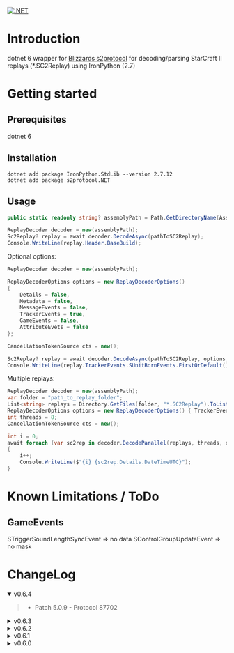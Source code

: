 [![.NET](https://github.com/ipax77/s2protocol.NET/actions/workflows/dotnet.yml/badge.svg)](https://github.com/ipax77/s2protocol.NET/actions/workflows/dotnet.yml)

# Introduction

dotnet 6 wrapper for [Blizzards s2protocol](https://github.com/Blizzard/s2protocol) for decoding/parsing StarCraft II replays (*.SC2Replay)
using IronPython (2.7)

# Getting started
## Prerequisites
dotnet 6
## Installation
```
dotnet add package IronPython.StdLib --version 2.7.12
dotnet add package s2protocol.NET
```
## Usage

```csharp
public static readonly string? assemblyPath = Path.GetDirectoryName(Assembly.GetExecutingAssembly().Location);
```

```csharp
ReplayDecoder decoder = new(assemblyPath);
Sc2Replay? replay = await decoder.DecodeAsync(pathToSC2Replay);
Console.WriteLine(replay.Header.BaseBuild);
```

Optional options:
```csharp
ReplayDecoder decoder = new(assemblyPath);

ReplayDecoderOptions options = new ReplayDecoderOptions()
{
    Details = false,
    Metadata = false,
    MessageEvents = false,
    TrackerEvents = true,
    GameEvents = false,
    AttributeEvets = false
};

CancellationTokenSource cts = new();

Sc2Replay? replay = await decoder.DecodeAsync(pathToSC2Replay, options, cts.Token);
Console.WriteLine(replay.TrackerEvents.SUnitBornEvents.FirstOrDefault());
```

Multiple replays:
```csharp
ReplayDecoder decoder = new(assemblyPath);
var folder = "path_to_replay_folder";
List<string> replays = Directory.GetFiles(folder, "*.SC2Replay").ToList();
ReplayDecoderOptions options = new ReplayDecoderOptions() { TrackerEvents = false };
int threads = 8;
CancellationTokenSource cts = new();

int i = 0;
await foreach (var sc2rep in decoder.DecodeParallel(replays, threads, options, cts.Token))
{
    i++;
    Console.WriteLine($"{i} {sc2rep.Details.DateTimeUTC}");
}
```

# Known Limitations / ToDo

## GameEvents
STriggerSoundLengthSyncEvent => no data
SControlGroupUpdateEvent => no mask

# ChangeLog

<details open="open"><summary>v0.6.4</summary>

>- Patch 5.0.9 - Protocol 87702

</details>

<details><summary>v0.6.3</summary>

>- Python.StdLib to version 2.7.12
>- JsonIgnore on UnitBorn <-> UnitDied cycles

</details>

<details><summary>v0.6.2</summary>

>- GameEvents
>- AttributeEvents
>- Tracker-Unit-Events mapping (Born -> Died ...)
>- Tracker-Unit-Events UnitIndex from ```protocol.unit_tag(index, recycle)```

</details>

<details><summary>v0.6.1</summary>

>- Fixed some types (nullable/BigInteger/long)
>- Initdata is now available
>- Json de-/serialization

</details>

<details><summary>v0.6.0</summary>

>- Init

</details>
